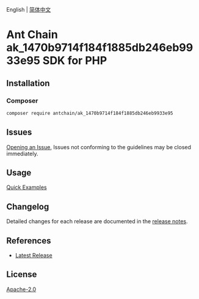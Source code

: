 English | [简体中文](README-CN.md)

# Ant Chain ak_1470b9714f184f1885db246eb9933e95 SDK for PHP

## Installation

### Composer

```bash
composer require antchain/ak_1470b9714f184f1885db246eb9933e95
```

## Issues

[Opening an Issue](https://github.com/alipay/antchain-openapi-prod-sdk/issues/new), Issues not conforming to the guidelines may be closed immediately.

## Usage

[Quick Examples](https://github.com/alipay/antchain-openapi-prod-sdk/blob/master/docs/0-Examples-EN.md#quick-examples)

## Changelog

Detailed changes for each release are documented in the [release notes](./ChangeLog.txt).

## References

* [Latest Release](https://github.com/antchain-openapi-sdk-php)

## License

[Apache-2.0](http://www.apache.org/licenses/LICENSE-2.0)
